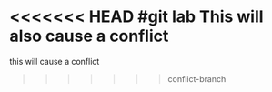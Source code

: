 <<<<<<< HEAD
#git lab
This will also cause a conflict
=======
this will cause a conflict
>>>>>>> conflict-branch
